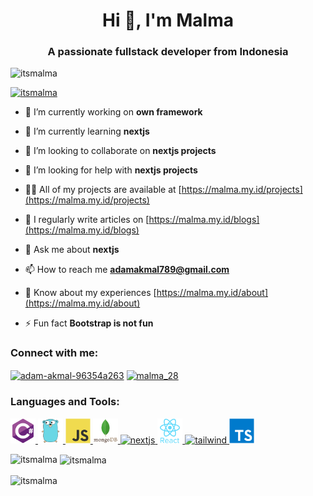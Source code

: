 <h1 align="center">Hi 👋, I'm Malma</h1>
<h3 align="center">A passionate fullstack developer from Indonesia</h3>

<p align="left"> <img src="https://komarev.com/ghpvc/?username=itsmalma&label=Profile%20views&color=0e75b6&style=flat" alt="itsmalma" /> </p>

<p align="left"> <a href="https://github.com/ryo-ma/github-profile-trophy"><img src="https://github-profile-trophy.vercel.app/?username=itsmalma" alt="itsmalma" /></a> </p>

- 🔭 I’m currently working on **own framework**

- 🌱 I’m currently learning **nextjs**

- 👯 I’m looking to collaborate on **nextjs projects**

- 🤝 I’m looking for help with **nextjs projects**

- 👨‍💻 All of my projects are available at [https://malma.my.id/projects](https://malma.my.id/projects)

- 📝 I regularly write articles on [https://malma.my.id/blogs](https://malma.my.id/blogs)

- 💬 Ask me about **nextjs**

- 📫 How to reach me **adamakmal789@gmail.com**

- 📄 Know about my experiences [https://malma.my.id/about](https://malma.my.id/about)

- ⚡ Fun fact **Bootstrap is not fun**

<h3 align="left">Connect with me:</h3>
<p align="left">
<a href="https://linkedin.com/in/adam-akmal-96354a263" target="blank"><img align="center" src="https://raw.githubusercontent.com/rahuldkjain/github-profile-readme-generator/master/src/images/icons/Social/linked-in-alt.svg" alt="adam-akmal-96354a263" height="30" width="40" /></a>
<a href="https://instagram.com/malma_28" target="blank"><img align="center" src="https://raw.githubusercontent.com/rahuldkjain/github-profile-readme-generator/master/src/images/icons/Social/instagram.svg" alt="malma_28" height="30" width="40" /></a>
</p>

<h3 align="left">Languages and Tools:</h3>
<p align="left"> <a href="https://www.w3schools.com/cs/" target="_blank" rel="noreferrer"> <img src="https://raw.githubusercontent.com/devicons/devicon/master/icons/csharp/csharp-original.svg" alt="csharp" width="40" height="40"/> </a> <a href="https://golang.org" target="_blank" rel="noreferrer"> <img src="https://raw.githubusercontent.com/devicons/devicon/master/icons/go/go-original.svg" alt="go" width="40" height="40"/> </a> <a href="https://developer.mozilla.org/en-US/docs/Web/JavaScript" target="_blank" rel="noreferrer"> <img src="https://raw.githubusercontent.com/devicons/devicon/master/icons/javascript/javascript-original.svg" alt="javascript" width="40" height="40"/> </a> <a href="https://www.mongodb.com/" target="_blank" rel="noreferrer"> <img src="https://raw.githubusercontent.com/devicons/devicon/master/icons/mongodb/mongodb-original-wordmark.svg" alt="mongodb" width="40" height="40"/> </a> <a href="https://nextjs.org/" target="_blank" rel="noreferrer"> <img src="https://cdn.worldvectorlogo.com/logos/nextjs-2.svg" alt="nextjs" width="40" height="40"/> </a> <a href="https://reactjs.org/" target="_blank" rel="noreferrer"> <img src="https://raw.githubusercontent.com/devicons/devicon/master/icons/react/react-original-wordmark.svg" alt="react" width="40" height="40"/> </a> <a href="https://tailwindcss.com/" target="_blank" rel="noreferrer"> <img src="https://www.vectorlogo.zone/logos/tailwindcss/tailwindcss-icon.svg" alt="tailwind" width="40" height="40"/> </a> <a href="https://www.typescriptlang.org/" target="_blank" rel="noreferrer"> <img src="https://raw.githubusercontent.com/devicons/devicon/master/icons/typescript/typescript-original.svg" alt="typescript" width="40" height="40"/> </a> </p>

<p><img align="left" src="https://github-readme-stats.vercel.app/api/top-langs?username=itsmalma&show_icons=true&locale=en&layout=compact" alt="itsmalma" /></p>

<p>&nbsp;<img align="center" src="https://github-readme-stats.vercel.app/api?username=itsmalma&show_icons=true&locale=en" alt="itsmalma" /></p>

<p><img align="center" src="https://github-readme-streak-stats.herokuapp.com/?user=itsmalma&" alt="itsmalma" /></p>
